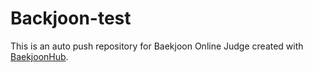 # Backjoon-test
This is an auto push repository for Baekjoon Online Judge created with [BaekjoonHub](https://github.com/BaekjoonHub/BaekjoonHub).
